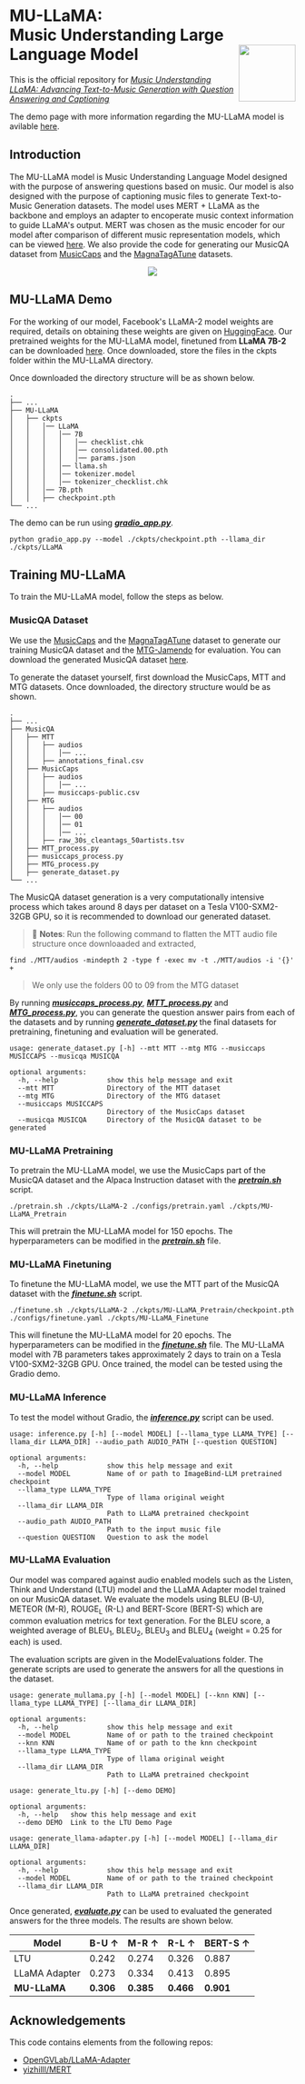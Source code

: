 <div>
  <h1>
    MU-LLaMA: <br>Music Understanding Large Language Model
    <img src="./assets/logo.png" height=100px align="right"/>
  </h1>
</div>

This is the official repository for *[Music Understanding LLaMA: Advancing Text-to-Music Generation with Question Answering and Captioning](https://arxiv.org/abs/2308.11276)*

The demo page with more information regarding the MU-LLaMA model is avilable [here](https://crypto-code.github.io/MU-LLaMA-Demo/).

## Introduction
The MU-LLaMA model is Music Understanding Language Model designed with the purpose of answering questions based on music. Our model is also designed with the purpose of captioning music files to generate Text-to-Music Generation datasets. The model uses MERT + LLaMA as the backbone and employs an adapter to encoperate music context information to guide LLaMA's output. MERT was chosen as the music encoder for our model after comparison of different music representation models, which can be viewed [here](https://github.com/crypto-code/Music-Representation-Comparison). We also provide the code for generating our MusicQA dataset from [MusicCaps](https://www.kaggle.com/datasets/googleai/musiccaps) and the [MagnaTagATune](https://mirg.city.ac.uk/codeapps/the-magnatagatune-dataset) datasets.

<p align="center">
  <img src="./assets/MU-LLaMA.png">
</p>

## MU-LLaMA Demo

For the working of our model, Facebook's LLaMA-2 model weights are required, details on obtaining these weights are given on [HuggingFace](https://huggingface.co/docs/transformers/main/model_doc/llama). Our pretrained weights for the MU-LLaMA model, finetuned from **LLaMA 7B-2** can be downloaded [here](https://huggingface.co/mu-llama/MU-LLaMA/tree/main). Once downloaded, store the files in the ckpts folder within the MU-LLaMA directory. 

Once downloaded the directory structure will be as shown below.
```
.
├── ...
├── MU-LLaMA                
│   ├── ckpts
│   │   │── LLaMA
│   │   │   │── 7B
│   │   │   │   │── checklist.chk
│   │   │   │   │── consolidated.00.pth
│   │   │   │   │── params.json
│   │   │   │── llama.sh
│   │   │   │── tokenizer.model
│   │   │   │── tokenizer_checklist.chk
│   │   │── 7B.pth
│   │   ├── checkpoint.pth
└── ...
```

The demo can be run using [***gradio_app.py***](./MU-LLaMA/gradio_app.py).
```
python gradio_app.py --model ./ckpts/checkpoint.pth --llama_dir ./ckpts/LLaMA
```

## Training MU-LLaMA

To train the MU-LLaMA model, follow the steps as below.

### MusicQA Dataset

We use the [MusicCaps](https://www.kaggle.com/datasets/googleai/musiccaps) and the [MagnaTagATune](https://mirg.city.ac.uk/codeapps/the-magnatagatune-dataset) dataset to generate our training MusicQA dataset and the [MTG-Jamendo](https://github.com/MTG/mtg-jamendo-dataset) for evaluation. You can download the generated MusicQA dataset [here](https://huggingface.co/datasets/mu-llama/MusicQA). 

To generate the dataset yourself, first download the MusicCaps, MTT and MTG datasets. Once downloaded, the directory structure would be as shown.

```
.
├── ...
├── MusicQA                
│   ├── MTT
│   │   ├── audios
│   │   │   │── ...
│   │   ├── annotations_final.csv
│   ├── MusicCaps
│   │   ├── audios
│   │   │   │── ...
│   │   ├── musiccaps-public.csv
│   ├── MTG
│   │   ├── audios
│   │   │   │── 00
│   │   │   │── 01
│   │   │   │── ...
│   │   ├── raw_30s_cleantags_50artists.tsv
│   ├── MTT_process.py
│   ├── musiccaps_process.py
│   ├── MTG_process.py
│   ├── generate_dataset.py
└── ...
```

The MusicQA dataset generation is a very computationally intensive process which takes around 8 days per dataset on a Tesla V100-SXM2-32GB GPU, so it is recommended to download our generated dataset.

> &#128221; **Notes**:
> Run the following command to flatten the MTT audio file structure once downloaaded and extracted,
```
find ./MTT/audios -mindepth 2 -type f -exec mv -t ./MTT/audios -i '{}' +
```
> We only use the folders 00 to 09 from the MTG dataset


By running [***musiccaps_process.py***](./MusicQA/musiccaps_process.py), [***MTT_process.py***](./MusicQA/MTT_process.py) and [***MTG_process.py***](./MusicQA/MTG_process.py), you can generate the question answer pairs from each of the datasets and by running [***generate_dataset.py***](./MusicQA/generate_dataset.py) the final datasets for pretraining, finetuning and evaluation will be generated.

```
usage: generate_dataset.py [-h] --mtt MTT --mtg MTG --musiccaps MUSICCAPS --musicqa MUSICQA

optional arguments:
  -h, --help            show this help message and exit
  --mtt MTT             Directory of the MTT dataset
  --mtg MTG             Directory of the MTG dataset
  --musiccaps MUSICCAPS
                        Directory of the MusicCaps dataset
  --musicqa MUSICQA     Directory of the MusicQA dataset to be generated
```

### MU-LLaMA Pretraining

To pretrain the MU-LLaMA model, we use the MusicCaps part of the MusicQA dataset and the Alpaca Instruction dataset with the [***pretrain.sh***](./MU-LLaMA/pretrain.sh) script.
```
./pretrain.sh ./ckpts/LLaMA-2 ./configs/pretrain.yaml ./ckpts/MU-LLaMA_Pretrain
```

This will pretrain the MU-LLaMA model for 150 epochs. The hyperparameters can be modified in the [***pretrain.sh***](./MU-LLaMA/pretrain.sh) file. 

### MU-LLaMA Finetuning

To finetune the MU-LLaMA model, we use the MTT part of the MusicQA dataset with the [***finetune.sh***](./MU-LLaMA/finetune.sh) script.
```
./finetune.sh ./ckpts/LLaMA-2 ./ckpts/MU-LLaMA_Pretrain/checkpoint.pth ./configs/finetune.yaml ./ckpts/MU-LLaMA_Finetune
```

This will finetune the MU-LLaMA model for 20 epochs. The hyperparameters can be modified in the [***finetune.sh***](./MU-LLaMA/finetune.sh) file. The MU-LLaMA model with 7B parameters takes approximately 2 days to train on a Tesla V100-SXM2-32GB GPU. Once trained, the model can be tested using the Gradio demo.

### MU-LLaMA Inference

To test the model without Gradio, the [***inference.py***](./MU-LLaMA/inference.py) script can be used.
```
usage: inference.py [-h] [--model MODEL] [--llama_type LLAMA_TYPE] [--llama_dir LLAMA_DIR] --audio_path AUDIO_PATH [--question QUESTION]

optional arguments:
  -h, --help            show this help message and exit
  --model MODEL         Name of or path to ImageBind-LLM pretrained checkpoint
  --llama_type LLAMA_TYPE
                        Type of llama original weight
  --llama_dir LLAMA_DIR
                        Path to LLaMA pretrained checkpoint
  --audio_path AUDIO_PATH
                        Path to the input music file
  --question QUESTION   Question to ask the model
```

### MU-LLaMA Evaluation

Our model was compared against audio enabled models such as the Listen, Think and Understand (LTU) model and the LLaMA Adapter model trained on our MusicQA dataset. We evaluate the models using BLEU (B-U), METEOR (M-R), ROUGE<sub>L</sub> (R-L) and BERT-Score (BERT-S) which are common evaluation metrics for text generation. For the BLEU score, a weighted average of BLEU<sub>1</sub>, BLEU<sub>2</sub>, BLEU<sub>3</sub> and BLEU<sub>4</sub> (weight = 0.25 for each) is used.

The evaluation scripts are given in the ModelEvaluations folder. The generate scripts are used to generate the answers for all the questions in the dataset.

```
usage: generate_mullama.py [-h] [--model MODEL] [--knn KNN] [--llama_type LLAMA_TYPE] [--llama_dir LLAMA_DIR]

optional arguments:
  -h, --help            show this help message and exit
  --model MODEL         Name of or path to the trained checkpoint
  --knn KNN             Name of or path to the knn checkpoint
  --llama_type LLAMA_TYPE
                        Type of llama original weight
  --llama_dir LLAMA_DIR
                        Path to LLaMA pretrained checkpoint
```
```
usage: generate_ltu.py [-h] [--demo DEMO]

optional arguments:
  -h, --help   show this help message and exit
  --demo DEMO  Link to the LTU Demo Page
```
```
usage: generate_llama-adapter.py [-h] [--model MODEL] [--llama_dir LLAMA_DIR]

optional arguments:
  -h, --help            show this help message and exit
  --model MODEL         Name of or path to the trained checkpoint
  --llama_dir LLAMA_DIR
                        Path to LLaMA pretrained checkpoint
```

Once generated, [***evaluate.py***](./ModelEvaluations/evaluate.py) can be used to evaluated the generated answers for the three models. The results are shown below.

| **Model**         | **B-U &#8593;**        | **M-R &#8593;**        | **R-L &#8593;**        | **BERT-S &#8593;**        |
|-------------------|------------------------|------------------------|------------------------|---------------------------|
| LTU               | 0.242                  | 0.274                  | 0.326                  | 0.887                     |
| LLaMA Adapter     | 0.273                  | 0.334                  | 0.413                  | 0.895                     |
| **MU-LLaMA**      | **0.306**              | **0.385**              | **0.466**              | **0.901**                 |


## Acknowledgements

This code contains elements from the following repos:
- [OpenGVLab/LLaMA-Adapter](https://github.com/OpenGVLab/LLaMA-Adapter)
- [yizhilll/MERT](https://github.com/yizhilll/MERT)
